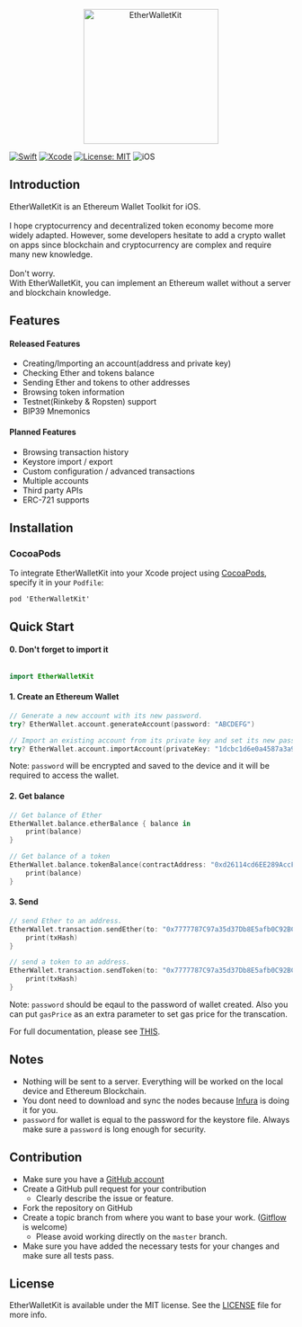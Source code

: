 
<p align="center">
<a href="https://github.com/SteadyAction/EtherWalletKit">
<img src="https://i.imgur.com/Qyva4AF.png" height="240" alt="EtherWalletKit">
</a>

[![Swift](https://img.shields.io/badge/Swift-4.2-orange.svg)](https://swift.org)
[![Xcode](https://img.shields.io/badge/Xcode-10.0-blue.svg)](https://developer.apple.com/xcode)
[![License: MIT](https://img.shields.io/badge/License-MIT-yellow.svg)](https://opensource.org/licenses/MIT)
<img src="https://img.shields.io/badge/os-iOS-green.svg?style=flat" alt="iOS">

## Introduction

EtherWalletKit is an Ethereum Wallet Toolkit for iOS.<br><br>
I hope cryptocurrency and decentralized token economy become more widely adapted.
However, some developers hesitate to add a crypto wallet on apps since blockchain and cryptocurrency are complex and require many new knowledge. <br><br>
Don't worry. <br>With EtherWalletKit, you can implement an Ethereum wallet without a server and blockchain knowledge.

## Features
#### Released Features
* Creating/Importing an account(address and private key)
* Checking Ether and tokens balance
* Sending Ether and tokens to other addresses
* Browsing token information
* Testnet(Rinkeby & Ropsten) support
* BIP39 Mnemonics
#### Planned Features
* Browsing transaction history 
* Keystore import / export
* Custom configuration / advanced transactions
* Multiple accounts
* Third party APIs
* ERC-721 supports

## Installation

### CocoaPods

<p>To integrate EtherWalletKit into your Xcode project using <a href="http://cocoapods.org">CocoaPods</a>, specify it in your <code>Podfile</code>:</p>

<pre><code class="ruby language-ruby">pod 'EtherWalletKit'</code></pre>

## Quick Start

#### 0. Don't forget to import it

``` swift

import EtherWalletKit

```

#### 1. Create an Ethereum Wallet

```swift
// Generate a new account with its new password.
try? EtherWallet.account.generateAccount(password: "ABCDEFG")

// Import an existing account from its private key and set its new password.
try? EtherWallet.account.importAccount(privateKey: "1dcbc1d6e0a4587a3a9095984cf051a1bc6ed975f15380a0ac97f01c0c045062, password: "ABCDEFG")
```

Note: ```password``` will be encrypted and saved to the device and it will be required to access the wallet.

#### 2. Get balance

```swift
// Get balance of Ether
EtherWallet.balance.etherBalance { balance in
    print(balance)
}

// Get balance of a token
EtherWallet.balance.tokenBalance(contractAddress: "0xd26114cd6EE289AccF82350c8d8487fedB8A0C07") { balance in
    print(balance)
}
```

#### 3. Send

```swift
// send Ether to an address.
EtherWallet.transaction.sendEther(to: "0x7777787C97a35d37Db8E5afb0C92BCfd4F6480bE", amount: "1.5", password: "ABCDEFG") { txHash in
    print(txHash)
}

// send a token to an address.
EtherWallet.transaction.sendToken(to: "0x7777787C97a35d37Db8E5afb0C92BCfd4F6480bE", contractAddress: "0xd26114cd6EE289AccF82350c8d8487fedB8A0C07", amount: "20", password: "ABCDEFG", decimal: 18) { txHash in
    print(txHash)
}
```

Note: ```password``` should be eqaul to the password of wallet created. Also you can put ```gasPrice``` as an extra parameter to set gas price for the transcation.

For full documentation, please see [THIS](./Docs/Document.md).

## Notes

* Nothing will be sent to a server. Everything will be worked on the local device and Ethereum Blockchain.
* You dont need to download and sync the nodes because [Infura](https://infura.io/) is doing it for you.
* ```password``` for wallet is equal to the password for the keystore file. Always make sure a ```password``` is long enough for security.


## Contribution

* Make sure you have a [GitHub account](https://github.com/signup/free)
* Create a GitHub pull request for your contribution
  * Clearly describe the issue or feature.
* Fork the repository on GitHub
* Create a topic branch from where you want to base your work. ([Gitflow](https://www.atlassian.com/git/tutorials/comparing-workflows/gitflow-workflow) is welcome)
  * Please avoid working directly on the `master` branch.
* Make sure you have added the necessary tests for your changes and make sure all tests pass.


## License

EtherWalletKit is available under the MIT license. See the [LICENSE](./LICENSE) file for more info.
